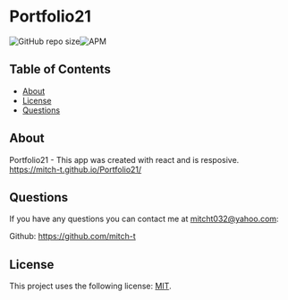 # Portfolio21

<!--- These are examples. See https://shields.io for others or to customize this set of shields. You might want to include dependencies, project status and licence info here --->
![GitHub repo size](https://img.shields.io/github/repo-size/mitch-t/Portfolio21)![APM](https://img.shields.io/apm/l/test?style=for-the-badge)

<!-- TABLE OF CONTENTS -->
## Table of Contents

* [About](#about)
* [License](#license)
* [Questions](#questions) 

## About 
Portfolio21 - This app was created with react and is resposive. 
https://mitch-t.github.io/Portfolio21/

## Questions
If you have any questions you can contact me at mitcht032@yahoo.com:

Github: https://github.com/mitch-t

## License
<!--- If you're not sure which open license to use see https://choosealicense.com/--->

This project uses the following license: [MIT](<link>).
